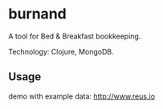 # burnand

A tool for Bed & Breakfast bookkeeping.

Technology: Clojure, MongoDB.

## Usage

demo with example data: http://www.reus.io
